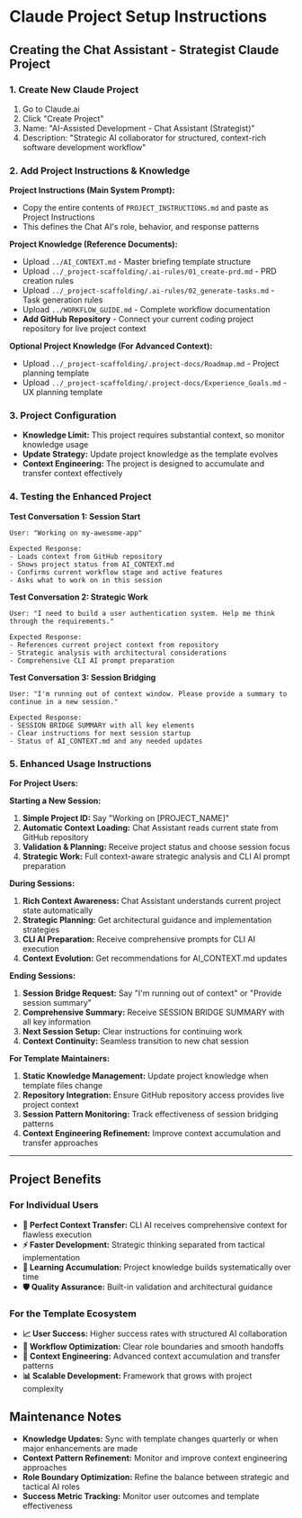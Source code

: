 # Claude Project Setup Instructions

## Creating the Chat Assistant - Strategist Claude Project

### 1. **Create New Claude Project**
1. Go to Claude.ai
2. Click "Create Project" 
3. Name: "AI-Assisted Development - Chat Assistant (Strategist)"
4. Description: "Strategic AI collaborator for structured, context-rich software development workflow"

### 2. **Add Project Instructions & Knowledge**

**Project Instructions (Main System Prompt):**
- Copy the entire contents of `PROJECT_INSTRUCTIONS.md` and paste as Project Instructions
- This defines the Chat AI's role, behavior, and response patterns

**Project Knowledge (Reference Documents):**
- Upload `../AI_CONTEXT.md` - Master briefing template structure
- Upload `../_project-scaffolding/.ai-rules/01_create-prd.md` - PRD creation rules
- Upload `../_project-scaffolding/.ai-rules/02_generate-tasks.md` - Task generation rules
- Upload `../WORKFLOW_GUIDE.md` - Complete workflow documentation
- **Add GitHub Repository** - Connect your current coding project repository for live project context

**Optional Project Knowledge (For Advanced Context):**
- Upload `../_project-scaffolding/.project-docs/Roadmap.md` - Project planning template
- Upload `../_project-scaffolding/.project-docs/Experience_Goals.md` - UX planning template

### 3. **Project Configuration**
- **Knowledge Limit:** This project requires substantial context, so monitor knowledge usage
- **Update Strategy:** Update project knowledge as the template evolves
- **Context Engineering:** The project is designed to accumulate and transfer context effectively

### 4. **Testing the Enhanced Project**

**Test Conversation 1: Session Start**
```
User: "Working on my-awesome-app"

Expected Response: 
- Loads context from GitHub repository
- Shows project status from AI_CONTEXT.md
- Confirms current workflow stage and active features
- Asks what to work on in this session
```

**Test Conversation 2: Strategic Work**
```
User: "I need to build a user authentication system. Help me think through the requirements."

Expected Response: 
- References current project context from repository
- Strategic analysis with architectural considerations
- Comprehensive CLI AI prompt preparation
```

**Test Conversation 3: Session Bridging**
```
User: "I'm running out of context window. Please provide a summary to continue in a new session."

Expected Response:
- SESSION BRIDGE SUMMARY with all key elements
- Clear instructions for next session startup
- Status of AI_CONTEXT.md and any needed updates
```

### 5. **Enhanced Usage Instructions**

**For Project Users:**

**Starting a New Session:**
1. **Simple Project ID:** Say "Working on [PROJECT_NAME]"
2. **Automatic Context Loading:** Chat Assistant reads current state from GitHub repository
3. **Validation & Planning:** Receive project status and choose session focus
4. **Strategic Work:** Full context-aware strategic analysis and CLI AI prompt preparation

**During Sessions:**
1. **Rich Context Awareness:** Chat Assistant understands current project state automatically
2. **Strategic Planning:** Get architectural guidance and implementation strategies
3. **CLI AI Preparation:** Receive comprehensive prompts for CLI AI execution
4. **Context Evolution:** Get recommendations for AI_CONTEXT.md updates

**Ending Sessions:**
1. **Session Bridge Request:** Say "I'm running out of context" or "Provide session summary"
2. **Comprehensive Summary:** Receive SESSION BRIDGE SUMMARY with all key information
3. **Next Session Setup:** Clear instructions for continuing work
4. **Context Continuity:** Seamless transition to new chat session

**For Template Maintainers:**
1. **Static Knowledge Management:** Update project knowledge when template files change
2. **Repository Integration:** Ensure GitHub repository access provides live project context
3. **Session Pattern Monitoring:** Track effectiveness of session bridging patterns
4. **Context Engineering Refinement:** Improve context accumulation and transfer approaches

---

## Project Benefits

### For Individual Users
- **🎯 Perfect Context Transfer:** CLI AI receives comprehensive context for flawless execution
- **⚡ Faster Development:** Strategic thinking separated from tactical implementation
- **🔄 Learning Accumulation:** Project knowledge builds systematically over time
- **🛡️ Quality Assurance:** Built-in validation and architectural guidance

### For the Template Ecosystem
- **📈 User Success:** Higher success rates with structured AI collaboration
- **🔧 Workflow Optimization:** Clear role boundaries and smooth handoffs
- **🧠 Context Engineering:** Advanced context accumulation and transfer patterns
- **📊 Scalable Development:** Framework that grows with project complexity

## Maintenance Notes

- **Knowledge Updates:** Sync with template changes quarterly or when major enhancements are made
- **Context Pattern Refinement:** Monitor and improve context engineering approaches
- **Role Boundary Optimization:** Refine the balance between strategic and tactical AI roles
- **Success Metric Tracking:** Monitor user outcomes and template effectiveness
